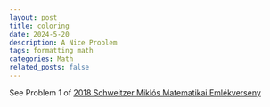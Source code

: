 ```yaml
---
layout: post
title: coloring
date: 2024-5-20
description: A Nice Problem
tags: formatting math
categories: Math
related_posts: false
---
```


See Problem 1 of [2018 Schweitzer Miklós Matematikai Emlékverseny](https://www.bolyai.hu/files/Schweitzer_2018_megoldasok_es_eredmenyek.pdf)

